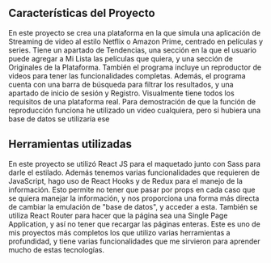 ## Características del Proyecto
En este proyecto se crea una plataforma en la que simula una aplicación de Streaming de video al estilo Netflix o Amazon Prime, centrado en películas y series. Tiene un apartado de Tendencias, una sección en la que el usuario puede agregar a Mi Lista las películas que quiera, y una sección de Originales de la Plataforma.
También el programa incluye un reproductor de videos para tener las funcionalidades completas.
Además, el programa cuenta con una barra de búsqueda para filtrar los resultados, y una apartado de inicio de sesión y Registro. Visualmente tiene todos los requisitos de una plataforma real.
Para demostración de que la función de reproducción funciona he utilizado un video cualquiera, pero si hubiera una base de datos se utilizaría ese
## Herramientas utilizadas
En este proyecto se utilizó React JS para el maquetado junto con Sass para darle el estilado. Además tenemos varias funcionalidades que requieren de JavaScript, hago uso de React Hooks y de Redux para el manejo de la información. Esto permite no tener que pasar por props en cada caso que se quiera manejar la información, y nos proporciona una forma más directa de cambiar la emulación de "base de datos", y acceder a esta.
También se utiliza React Router para hacer que la página sea una Single Page Application, y así no tener que recargar las páginas enteras.
Este es uno de mis proyectos más completos los que utilizo varias herramientas a profundidad, y tiene varias funcionalidades que me sirvieron para aprender mucho de estas tecnologías. 
